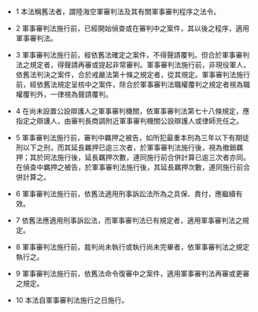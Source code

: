 * 1 本法稱舊法者，謂陸海空軍審判法及其有關軍事審判程序之法令。

* 2 軍事審判法施行前，已經開始偵查或在審判中之案件，其以後之程序，適用軍事審判法。

* 3 軍事審判法施行前，經依舊法確定之案件，不得聲請覆判。但合於軍事審判法之規定者，得聲請再審或提起非常審判。軍事審判法施行前，非現役軍人，依舊法判決之案件，合於戒嚴法第十條之規定者，從其規定。軍事審判法施行前，經依舊法規定呈核中之案件，除合於軍事審判法職權覆判之規定者視為職權覆判外，一律視為聲請覆判。

* 4 在尚未設置公設辯護人之軍事審判機關，依軍事審判法第七十八條規定，應指定之辯護人，由審判長商調附近軍事審判機關公設辯護人或律師充任之。

* 5 軍事審判法施行前，審判中羈押之被告，如所犯最重本刑為三年以下有期徒刑以下之刑，而其延長羈押已逾三次者，於軍事審判法施行後，視為撤銷羈押；其於同法施行後，延長羈押次數，連同施行前合併計算已逾三次者亦同。在偵查中羈押之被告，於軍事審判法施行後，其延長羈押次數，連同施行前合併計算之。

* 6 軍事審判法施行前，依舊法適用刑事訴訟法所為之具保、責付，應繼續有效。

* 7 依舊法應適用刑事訴訟法，而軍事審判法已有規定者，適用軍事審判法之規定。

* 8 軍事審判法施行前，裁判尚未執行或執行尚未完畢者，依軍事審判法之規定執行之。

* 9 軍事審判法施行前，依舊法命令復審中之案件，適用軍事審判法再審或更審之規定。

* 10 本法自軍事審判法施行之日施行。

